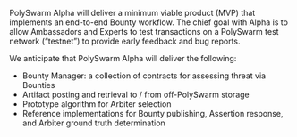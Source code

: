 <p>
    PolySwarm Alpha will deliver a minimum viable product (MVP) that implements an end-to-end Bounty workflow.
    The chief goal with Alpha is to allow Ambassadors and Experts to test transactions on a PolySwarm test network (“testnet”) to provide early feedback and bug reports.
</p>

<p>We anticipate that PolySwarm Alpha will deliver the following:</p>
<ul>
    <li>Bounty Manager: a collection of contracts for assessing threat via Bounties</li>
    <li>Artifact posting and retrieval to / from off-PolySwarm storage</li>
    <li>Prototype algorithm for Arbiter selection</li>
    <li>Reference implementations for Bounty publishing, Assertion response, and Arbiter ground truth determination</li>
</ul>
